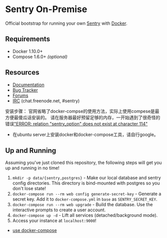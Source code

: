 # Sentry On-Premise

Official bootstrap for running your own [Sentry](https://sentry.io/) with [Docker](https://www.docker.com/).

## Requirements

 * Docker 1.10.0+
 * Compose 1.6.0+ _(optional)_

## Resources

 * [Documentation](https://docs.sentry.io/server/installation/docker/)
 * [Bug Tracker](https://github.com/getsentry/onpremise)
 * [Forums](https://forum.sentry.io/c/on-premise)
 * [IRC](irc://chat.freenode.net/sentry) (chat.freenode.net, #sentry)



 安装步骤：
 官网省略了docker-compse的使用方法，实际上使用compese是最方便最傻瓜话安装的。
 请在服务器最好预留足够的内存，一开始遇到了很奇怪的错误["ERROR: relation "sentry_option" does not exist at character 114"](https://github.com/getsentry/sentry/issues/3635)
- 在ubuntu server上安装docker和docker-compose工具，请自行google。

## Up and Running

Assuming you've just cloned this repository, the following steps 
will get you up and running in no time!

1. `mkdir -p data/{sentry,postgres}` - Make our local database and sentry config directories.
    This directory is bind-mounted with postgres so you don't lose state!
2. `docker-compose run --rm web config generate-secret-key` - Generate a secret key.
    Add it to `docker-compose.yml` in `base` as `SENTRY_SECRET_KEY`.
3. `docker-compose run --rm web upgrade` - Build the database.
    Use the interactive prompts to create a user account.
4. `docker-compose up -d` - Lift all services (detached/background mode).
5. Access your instance at `localhost:9000`!



 * [use docker-compose](https://github.com/getsentry/onpremise/pull/12/files)
